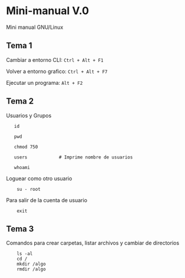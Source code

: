 Mini-manual V.0
===========

Mini manual GNU/Linux

Tema 1
------

Cambiar a entorno CLI:  `Ctrl + Alt + F1`

Volver a entorno grafico: `Ctrl + Alt + F7`

Ejecutar un programa:     `Alt + F2`

Tema 2
------

Usuarios y Grupos

       id

       pwd

       chmod 750

       users            # Imprime nombre de usuarios

       whoami

Loguear como otro usuario

        su - root

Para salir de la cuenta de usuario

        exit
        
Tema 3
------

Comandos para crear carpetas, listar archivos y cambiar de directorios
 
        ls -al
        cd /
        mkdir /algo
        rmdir /algo
